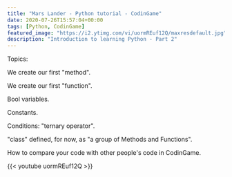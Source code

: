 ```yaml
---
title: "Mars Lander - Python tutorial - CodinGame"
date: 2020-07-26T15:57:04+00:00
tags: [Python, CodinGame]
featured_image: "https://i2.ytimg.com/vi/uormREuf12Q/maxresdefault.jpg"
description: "Introduction to learning Python - Part 2"
---
```

Topics:

We create our first "method".

We create our first "function".

Bool variables.

Constants.

Conditions: "ternary operator".

"class" defined, for now, as  "a group of Methods and Functions".  

How to compare your code with other people's code in CodinGame.

{{< youtube uormREuf12Q >}}